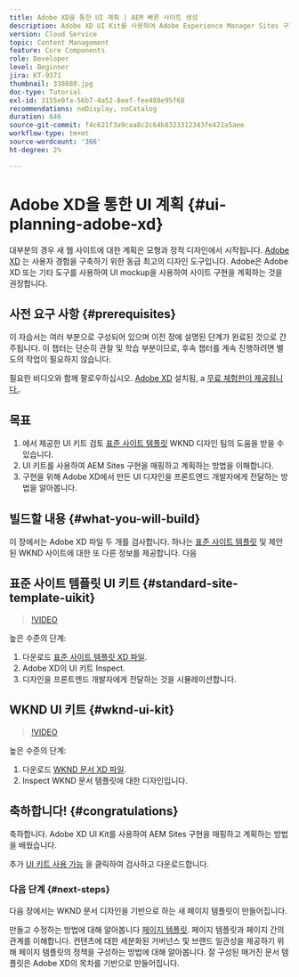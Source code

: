 ```yaml
---
title: Adobe XD을 통한 UI 계획 | AEM 빠른 사이트 생성
description: Adobe XD UI Kit를 사용하여 Adobe Experience Manager Sites 구현을 디자인하고 가속화하는 방법을 알아봅니다.
version: Cloud Service
topic: Content Management
feature: Core Components
role: Developer
level: Beginner
jira: KT-9371
thumbnail: 338680.jpg
doc-type: Tutorial
exl-id: 3155e0fa-56b7-4a52-8eef-fee488e95f68
recommendations: noDisplay, noCatalog
duration: 646
source-git-commit: f4c621f3a9caa8c2c64b8323312343fe421a5aee
workflow-type: tm+mt
source-wordcount: '366'
ht-degree: 2%

---
```


# Adobe XD을 통한 UI 계획 {#ui-planning-adobe-xd}

대부분의 경우 새 웹 사이트에 대한 계획은 모형과 정적 디자인에서 시작됩니다. [Adobe XD](https://www.adobe.com/products/xd.html) 는 사용자 경험을 구축하기 위한 동급 최고의 디자인 도구입니다. Adobe은 Adobe XD 또는 기타 도구를 사용하여 UI mockup을 사용하여 사이트 구현을 계획하는 것을 권장합니다.

## 사전 요구 사항 {#prerequisites}

이 자습서는 여러 부분으로 구성되어 있으며 이전 장에 설명된 단계가 완료된 것으로 간주됩니다. 이 챕터는 단순히 관찰 및 학습 부분이므로, 후속 챕터를 계속 진행하려면 별도의 작업이 필요하지 않습니다.

필요한 비디오와 함께 팔로우하십시오. [Adobe XD](https://www.adobe.com/products/xd/pricing/free-trial.html) 설치됨, a [무료 체험판이 제공됩니다.](https://www.adobe.com/products/xd/pricing/free-trial.html).

## 목표

1. 에서 제공한 UI 키트 검토 [표준 사이트 템플릿](https://github.com/adobe/aem-site-template-standard) WKND 디자인 팀의 도움을 받을 수 있습니다.
1. UI 키트를 사용하여 AEM Sites 구현을 매핑하고 계획하는 방법을 이해합니다.
1. 구현을 위해 Adobe XD에서 만든 UI 디자인을 프론트엔드 개발자에게 전달하는 방법을 알아봅니다.

## 빌드할 내용 {#what-you-will-build}

이 장에서는 Adobe XD 파일 두 개를 검사합니다. 하나는 [표준 사이트 템플릿](https://github.com/adobe/aem-site-template-standard) 및 제안된 WKND 사이트에 대한 또 다른 정보를 제공합니다. 다음

## 표준 사이트 템플릿 UI 키트 {#standard-site-template-uikit}

>[!VIDEO](https://video.tv.adobe.com/v/338680?quality=12&learn=on)

높은 수준의 단계:

1. 다운로드 [표준 사이트 템플릿 XD 파일](https://github.com/adobe/aem-site-template-standard/raw/main/files/wireframe.xd).
1. Adobe XD의 UI 키트 Inspect.
1. 디자인을 프론트엔드 개발자에게 전달하는 것을 시뮬레이션합니다.

## WKND UI 키트 {#wknd-ui-kit}

>[!VIDEO](https://video.tv.adobe.com/v/30214?quality=12&learn=on)

높은 수준의 단계:

1. 다운로드 [WKND 문서 XD 파일](https://github.com/adobe/aem-guides-wknd/releases/download/aem-guides-wknd-0.0.2/AEM_UI-kit-WKND-article-design.xd).
1. Inspect WKND 문서 템플릿에 대한 디자인입니다.

## 축하합니다! {#congratulations}

축하합니다. Adobe XD UI Kit를 사용하여 AEM Sites 구현을 매핑하고 계획하는 방법을 배웠습니다.

추가 [UI 키트 사용 가능](https://www.adobe.com/products/xd/features/ui-kits.html) 을 클릭하여 검사하고 다운로드합니다.

### 다음 단계 {#next-steps}

다음 장에서는 WKND 문서 디자인을 기반으로 하는 새 페이지 템플릿이 만들어집니다.

만들고 수정하는 방법에 대해 알아봅니다 [페이지 템플릿](./page-templates.md). 페이지 템플릿과 페이지 간의 관계를 이해합니다. 컨텐츠에 대한 세분화된 거버넌스 및 브랜드 일관성을 제공하기 위해 페이지 템플릿의 정책을 구성하는 방법에 대해 알아봅니다.  잘 구성된 매거진 문서 템플릿은 Adobe XD의 목차를 기반으로 만들어집니다.
